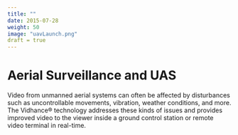 ```yaml
---
title: ""
date: 2015-07-28
weight: 50
image: "uavLaunch.png"
draft = true
---
```


# Aerial Surveillance and UAS

Video from unmanned aerial systems can often be affected by disturbances such as uncontrollable movements, vibration, weather conditions, and more. The Vidhance® technology addresses these kinds of issues and provides improved video to the viewer inside a ground control station or remote video terminal in real-time.

